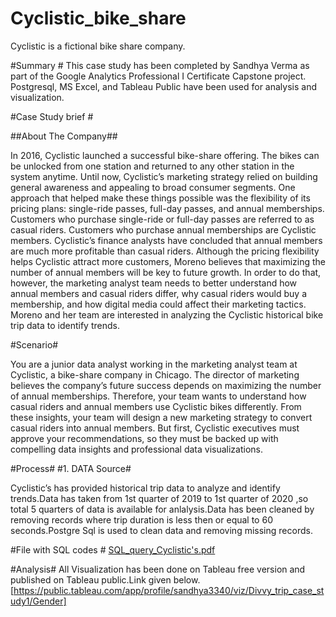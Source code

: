 # Cyclistic_bike_share
Cyclistic is a fictional bike share company.

#Summary #
This case study has been completed by Sandhya Verma as part of the Google Analytics Professional I Certificate Capstone project.
Postgresql, MS Excel, and Tableau Public have been used for analysis and visualization.

#Case Study brief #

##About The Company##

In 2016, Cyclistic launched a successful bike-share offering. The bikes can be unlocked from one station and returned to any other station in the system anytime. Until now, Cyclistic’s marketing strategy relied on building general awareness and appealing to broad consumer segments. One approach that helped make these things possible was the flexibility of its pricing plans: single-ride passes, full-day passes, and annual memberships. Customers who purchase single-ride or full-day passes are referred to as casual riders. Customers who purchase annual memberships are Cyclistic members. Cyclistic’s finance analysts have concluded that annual members are much more profitable than casual riders. Although the pricing flexibility helps Cyclistic attract more customers, Moreno believes that maximizing the number of annual members will be key to future growth. In order to do that, however, the marketing analyst team needs to better understand how annual members and casual riders differ, why casual riders would buy a membership, and how digital media could affect their marketing tactics. Moreno and her team are interested in analyzing the Cyclistic historical bike trip data to identify trends.

#Scenario#

You are a junior data analyst working in the marketing analyst team at Cyclistic, a bike-share company in Chicago. The director of
marketing believes the company’s future success depends on maximizing the number of annual memberships. Therefore, your
team wants to understand how casual riders and annual members use Cyclistic bikes differently. From these insights, your team will
design a new marketing strategy to convert casual riders into annual members. But first, Cyclistic executives must approve your
recommendations, so they must be backed up with compelling data insights and professional data visualizations.

#Process#
#1. DATA Source#

Cyclistic’s has provided historical trip data to analyze and identify trends.Data has taken from 1st quarter of 2019 to 1st quarter of 2020 ,so total 5 quarters of data is available for anlalysis.Data has been cleaned by removing records where trip duration is less then or equal to 60 seconds.Postgre Sql is used to clean data and removing missing records.

#File with SQL codes #
 [SQL_query_Cyclistic's.pdf](https://github.com/sandy14/Cyclistic_bike_share/files/13379121/SQL_query_Cyclistic.s.pdf)

 #Analysis#
 All Visualization has been done on Tableau free version and published on Tableau public.Link given below.
 [https://public.tableau.com/app/profile/sandhya3340/viz/Divvy_trip_case_study1/Gender]

 


 

